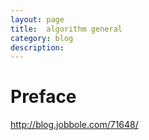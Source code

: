 ```yaml
---
layout: page
title:	algorithm general
category: blog
description: 
---
```

# Preface

http://blog.jobbole.com/71648/
